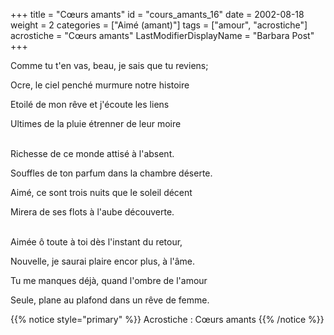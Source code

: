 +++
title = "Cœurs amants"
id = "cours_amants_16"
date = 2002-08-18
weight = 2
categories = ["Aimé (amant)"]
tags = ["amour", "acrostiche"]
acrostiche = "Cœurs amants"
LastModifierDisplayName = "Barbara Post"
+++

Comme tu t'en vas, beau, je sais que tu reviens;

Ocre, le ciel penché murmure notre histoire

Etoilé de mon rêve et j'écoute les liens

Ultimes de la pluie étrenner de leur moire

 \
Richesse de ce monde attisé à l'absent.

Souffles de ton parfum dans la chambre déserte.

Aimé, ce sont trois nuits que le soleil décent

Mirera de ses flots à l'aube découverte.

 \
Aimée ô toute à toi dès l'instant du retour,

Nouvelle, je saurai plaire encor plus, à l'âme.

Tu me manques déjà, quand l'ombre de l'amour

Seule, plane au plafond dans un rêve de femme.

{{% notice style="primary" %}}
Acrostiche : Cœurs amants
{{% /notice %}}
